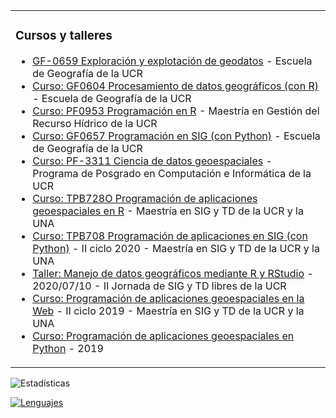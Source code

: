 <table>
  <tr>
    <td valign="top">

### Cursos y talleres
<!-- inicio de cursos y talleres -->
* [GF-0659 Exploración y explotación de geodatos](https://gf0659-exploraciongeodatos.github.io/2023-ii/) - Escuela de Geografía de la UCR
* [Curso: GF0604 Procesamiento de datos geográficos (con R)](https://gf0604-procesamientodatosgeograficos.github.io/2023-i) - Escuela de Geografía de la UCR
* [Curso: PF0953 Programación en R](https://pf0953-programacionr.github.io/2022-ii/) - Maestría en Gestión del Recurso Hídrico de la UCR
* [Curso: GF0657 Programación en SIG (con Python)](https://gf0657-programacionsig.github.io/) - Escuela de Geografía de la UCR
* [Curso: PF-3311 Ciencia de datos geoespaciales](https://pf3311-cienciadatosgeoespaciales.github.io/) - Programa de Posgrado en Computación e Informática de la UCR
* [Curso: TPB728O Programación de aplicaciones geoespaciales en R](https://tpb728o-programaciongeoespacialr.github.io/) - Maestría en SIG y TD de la UCR y la UNA
* [Curso: TPB708 Programación de aplicaciones en SIG (con Python)](https://tpb708-programacionsig-2020.github.io/) - II ciclo 2020 - Maestría en SIG y TD de la UCR y la UNA
* [Taller: Manejo de datos geográficos mediante R y RStudio](https://taller-r-jornadas-sigtd-2020.github.io/) - 2020/07/10 - II Jornada de SIG y TD libres de la UCR
* [Curso: Programación de aplicaciones geoespaciales en la Web](https://mfvargas.github.io/curso-programacion-web-geoespacial/) - II ciclo 2019 - Maestría en SIG y TD de la UCR y la UNA
* [Curso: Programación de aplicaciones geoespaciales en Python](https://github.com/mfvargas/curso-python-geoespacial/) - 2019
<!-- fin de cursos y talleres -->
</td>
</tr></table>

<!--
![Contador](https://profile-counter.glitch.me/{mfvargas}/count.svg)
-->
<img align="right" height="15" src="https://profile-counter.glitch.me/{mfvargas}/count.svg">

![Estadísticas](https://github-readme-stats.vercel.app/api?username=mfvargas)

[![Lenguajes](https://github-readme-stats.vercel.app/api/top-langs/?username=mfvargas)](https://github.com/anuraghazra/github-readme-stats)

<!--
**mfvargas/mfvargas** is a ✨ _special_ ✨ repository because its `README.md` (this file) appears on your GitHub profile.

### Hi there 👋

Here are some ideas to get you started:

- 🔭 I’m currently working on ...
- 🌱 I’m currently learning ...
- 👯 I’m looking to collaborate on ...
- 🤔 I’m looking for help with ...
- 💬 Ask me about ...
- 📫 How to reach me: ...
- 😄 Pronouns: ...
- ⚡ Fun fact: ...
-->
